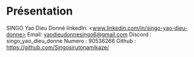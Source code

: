 # Présentation

SINGO Yao Dieu Donné
linkedIn: <www.linkedin.com/in/singo-yao-dieu-donne>
Email: <yaodieudonnesingo6@gmail.com>
Discord : singo_yao_dieu_donne
Numero :  90536266
Github : <https://github.com/Singosirutonamikaze/>
